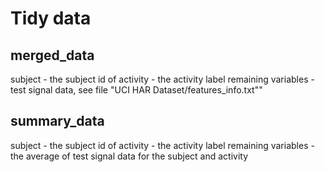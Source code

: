 # Tidy data

## merged_data 

  subject - the subject id of 
  activity - the activity label 
  remaining variables - test signal data, see file "UCI HAR Dataset/features_info.txt""
  
## summary_data

  subject - the subject id of 
  activity - the activity label 
  remaining variables - the average of test signal data for the subject and activity
